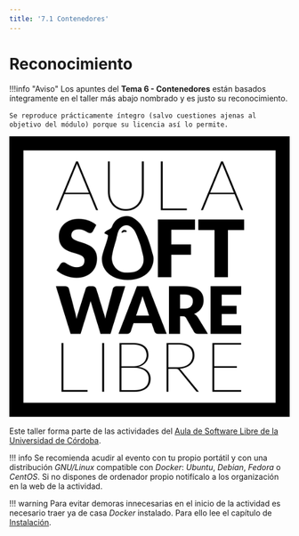 ```yaml
---
title: '7.1 Contenedores'
---
```


# Reconocimiento

!!!info "Aviso"
    Los apuntes del **Tema 6 - Contenedores** están basados íntegramente en el taller más abajo nombrado y es justo su reconocimiento.

    Se reproduce prácticamente íntegro (salvo cuestiones ajenas al objetivo del módulo) porque su licencia así lo permite.

![](Ud7_img/logoasl.png)

Este taller forma parte de las actividades del [Aula de Software Libre de la
Universidad de Córdoba](https://www.uco.es/aulasoftwarelibre).

!!! info
    Se recomienda acudir al evento con tu propio portátil y con una distribución _GNU/Linux_ compatible con _Docker_: _Ubuntu_, _Debian_, _Fedora_ o _CentOS_. Si no dispones de ordenador propio notifícalo a los organización en la web de la actividad.

!!! warning
    Para evitar demoras innecesarias en el inicio de la actividad es necesario traer ya de casa _Docker_ instalado. Para ello lee el capítulo de [Instalación](Ud7_03_installation.md).
